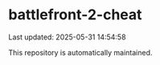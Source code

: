 # battlefront-2-cheat

Last updated: 2025-05-31 14:54:58

This repository is automatically maintained.
